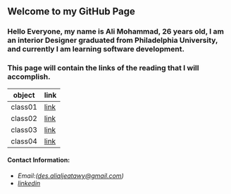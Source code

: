 ## Welcome to my GitHub Page


### Hello Everyone, my name is Ali Mohammad, 26 years old, I am an interior Designer graduated from Philadelphia University, and currently I am learning software development.

### This page will contain the links of the reading that I will accomplish.

object|link
------|------
class01|[link](https://alialjeatawy.github.io/reading-notes201/class-01)
class02|[link](https://alialjeatawy.github.io/reading-notes201/class-02)
class03|[link](https://alialjeatawy.github.io/reading-notes201/class-03)
class04|[link](https://alialjeatawy.github.io/reading-notes201/class-04)






#### Contact Information:

* *Email:(des.alialjeatawy@gmail.com)*
* *[linkedin](https://www.linkedin.com/in/ali-mohammad1994/)*